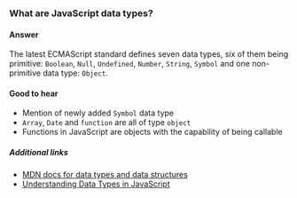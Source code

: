 ### What are JavaScript data types?

#### Answer

The latest ECMAScript standard defines seven data types, six of them being primitive: `Boolean`, `Null`, `Undefined`, `Number`, `String`, `Symbol` and one non-primitive data type: `Object`.

#### Good to hear

- Mention of newly added `Symbol` data type
- `Array`, `Date` and `function` are all of type `object`
- Functions in JavaScript are objects with the capability of being callable

##### Additional links

- [MDN docs for data types and data structures](https://developer.mozilla.org/en-US/docs/Web/JavaScript/Data_structures)
- [Understanding Data Types in JavaScript](https://www.digitalocean.com/community/tutorials/understanding-data-types-in-javascript)

<!-- tags: (javascript) -->

<!-- expertise: (1) -->
